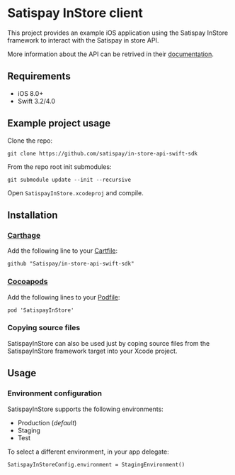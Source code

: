 # Satispay InStore client

This project provides an example iOS application using the Satispay InStore framework to interact with the Satispay in store API.

More information about the API can be retrived in their [documentation](https://s3-eu-west-1.amazonaws.com/docs.satispay.com/index.html#instore-api).

## Requirements

- iOS 8.0+
- Swift 3.2/4.0

## Example project usage

Clone the repo:

	git clone https://github.com/satispay/in-store-api-swift-sdk
	
From the repo root init submodules:

	git submodule update --init --recursive
	
Open `SatispayInStore.xcodeproj` and compile.

## Installation

### [Carthage](https://github.com/Carthage/Carthage)
Add the following line to your [Cartfile](https://github.com/Carthage/Carthage/blob/master/Documentation/Artifacts.md#cartfile):

```
github "Satispay/in-store-api-swift-sdk"
```

### [Cocoapods](https://cocoapods.org)
Add the following lines to your [Podfile](https://guides.cocoapods.org/syntax/podfile.html):

```
pod 'SatispayInStore'
```

### Copying source files

SatispayInStore can also be used just by coping source files from the SatispayInStore framework target into your Xcode project.

## Usage
### Environment configuration
SatispayInStore supports the following environments:

- Production (*default*)
- Staging
- Test

To select a different environment, in your app delegate:

```
SatispayInStoreConfig.environment = StagingEnvironment()
```
